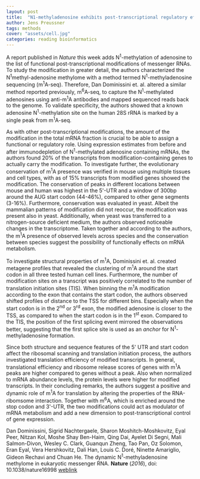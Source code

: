 ```yaml
---
layout: post
title:  "N1-methyladenosine exhibits post-transcriptional regulatory effects"
author: Jens Preussner
tags: methods
cover: "assets/cell.jpg"
categories: reading bioinformatics
---
```


A report published in *Nature* this week adds N<sup>1</sup>-methylation of adenosine to the list of functional post-transcriptional modifications of messenger RNAs.
To study the modification in greater detail, the authors characterized the N<sup>1</sup>methyl-adenosine methylome with a method termed N<sup>1</sup>-methyladenosine sequencing (m<sup>1</sup>A-seq). 
Therefore, Dan Dominissini et. al. altered a similar method reported previously, m<sup>6</sup>A-seq, to capture the N<sup>1</sup>-methylated adenosines using anti-m<sup>1</sup>A antibodies and mapped sequenced reads back to the genome.
To validate specificity, the authors showed that a known adenosine N<sup>1</sup>-methylation site on the human 28S rRNA is marked by a single peak from m<sup>1</sup>A-seq. 

As with other post-transcriptional modifications, the amount of the modification in the total mRNA fraction is crucial to be able to assign a functional or regulatory role.
Using expression estimates from before and after immunodepletion of N<sup>1</sup>-methylated adenosine containing mRNAs, the authors found 20% of the transcripts from modification-containing genes to actually carry the modification.
To investigate further, the evolutionary conservation of m<sup>1</sup>A presence was verified in mouse using multiple tissues and cell types, with as of 15% transcripts from modified genes showed the modification. 
The conservation of peaks in different locations between mouse and human was highest in the 5'-UTR and a window of 300bp around the AUG start codon (44-46%), compared to other gene segments (3-16%).
Furthermore, conservation was evaluated in yeast. Albeit the mammalian patterns of modification did not reoccur, the modification was present also in yeast. Additionally, when yeast was transferred to a nitrogen-source deficient medium, the authors observed noticeable changes in the transcriptome.
Taken together and according to the authors, the m<sup>1</sup>A presence of observed levels across species and the conservation between species suggest the possibility of functionally effects on mRNA metabolism. 

To investigate structural properties of m<sup>1</sup>A, Dominissini et. al. created metagene profiles that revealed the clustering of m<sup>1</sup>A around the start codon in all three tested human cell lines.
Furthermore, the number of modification sites on a transcript was positively correlated to the number of translation initiation sites (TIS). When binning the m<sup>1</sup>A modification according to the exon that contains the start codon,
the authors observed shifted profiles of distance to the TSS for different bins. Especially when the start codon is in the 2<sup>nd</sup> or 3<sup>rd</sup> exon, the modified adenosine is closer to the TSS, as compared to when the start codon is in the 1<sup>st</sup> exon.
Compared to the TIS, the position of the first splicing event mirrored the observations better, suggesting that the first splice site is used as an *anchor* for N<sup>1</sup>-methyladenosine formation.

Since both structure and sequence features of the 5' UTR and start codon affect the ribosomal scanning and translation initiation process, the authors investigated translation efficiency of modified transcripts.
In general, translational efficiency and ribosome release scores of genes with m<sup>1</sup>A peaks are higher compared to genes without a peak. Also when normalized to mRNA abundance levels, the protein levels were higher for modified transcripts.
In their concluding remarks, the authors suggest a positive and dynamic role of m<sup>1</sup>A for translation by altering the properties of the RNA-ribomsome interaction.
Together with m<sup>6</sup>A, which is enriched around the stop codon and 3'-UTR, the two modifications could act as modulator of mRNA metabolism and add a new dimension to post-transcriptional control of gene expression.

Dan Dominissini, Sigrid Nachtergaele, Sharon Moshitch-Moshkovitz, Eyal Peer, Nitzan Kol, Moshe Shay Ben-Haim, Qing Dai, Ayelet Di Segni, Mali Salmon-Divon, Wesley C. Clark, Guanqun Zheng, Tao Pan, Oz Solomon, Eran Eyal, Vera Hershkovitz, Dali Han, Louis C. Doré, Ninette Amariglio, Gideon Rechavi and Chuan He. The dynamic N<sup>1</sup>-methyladenosine methylome in eukaryotic messenger RNA. **Nature** (*2016*), doi: 10.1038/nature16998 [weblink](http://www.nature.com/nature/journal/vaop/ncurrent/full/nature16998.html)
